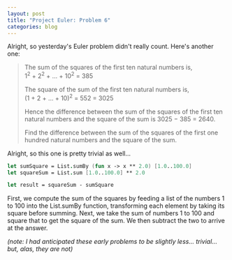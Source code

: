 ```yaml
---
layout: post
title: "Project Euler: Problem 6"
categories: blog
---
```


Alright, so yesterday's Euler problem didn't really count. Here's another one:

> The sum of the squares of the first ten natural numbers is,  
> 1<sup>2</sup> + 2<sup>2</sup> + ... + 10<sup>2</sup> = 385  
>   
> The square of the sum of the first ten natural numbers is,  
> (1 + 2 + ... + 10)<sup>2</sup> = 552 = 3025  
>   
> Hence the difference between the sum of the squares of the first ten natural numbers and the square of the sum is 3025 − 385 = 2640.  
>   
> Find the difference between the sum of the squares of the first one hundred natural numbers and the square of the sum.

Alright, so this one is pretty trivial as well...

```fsharp
let sumSquare = List.sumBy (fun x -> x ** 2.0) [1.0..100.0]
let squareSum = List.sum [1.0..100.0] ** 2.0

let result = squareSum - sumSquare
```

First, we compute the sum of the squares by feeding a list of the numbers 1 to 100 into the List.sumBy function, transforming each element by taking its square before summing. Next, we take the sum of numbers 1 to 100 and square that to get the square of the sum. We then subtract the two to arrive at the answer.

_(note: I had anticipated these early problems to be slightly less... trivial... but, alas, they are not)_
